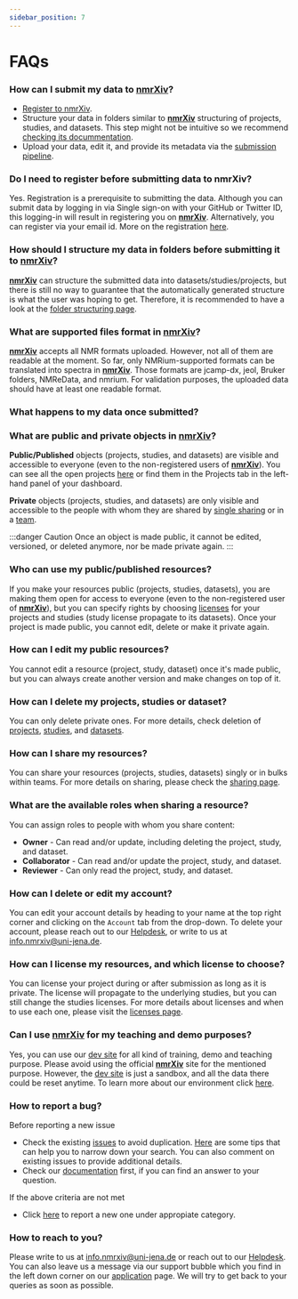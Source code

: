 ```yaml
---
sidebar_position: 7
---
```

# FAQs

### How can I submit my data to **[nmrXiv](https://nmrxiv.org/)**?
* [Register to nmrXiv](/docs/submission-guides/registration.md).
* Structure your data in folders similar to **[nmrXiv](https://nmrxiv.org/)** structuring of projects, studies, and datasets. This step might not be intuitive so we recommend [checking its docummentation](/docs/submission-guides/submission/folder-structure.md). 
* Upload your data, edit it, and provide its metadata via the [submission pipeline](/docs/submission-guides/submission/upload.md).


### Do I need to register before submitting data to nmrXiv?
Yes. Registration is a prerequisite to submitting the data. Although you can submit data by logging in via Single sign-on with your GitHub or Twitter ID, this logging-in will result in registering you on **[nmrXiv](https://nmrxiv.org/)**. Alternatively, you can register via your email id. More on the registration [here](/docs/submission-guides/registration.md).

### How should I structure my data in folders before submitting it to **[nmrXiv](https://nmrxiv.org/)**?
**[nmrXiv](https://nmrxiv.org/)** can structure the submitted data into datasets/studies/projects, but there is still no way to guarantee that the automatically generated structure is what the user was hoping to get. Therefore, it is recommended to have a look at the [folder structuring page](/docs/submission-guides/submission/folder-structure.md).

### What are supported files format in **[nmrXiv](https://nmrxiv.org/)**?
**[nmrXiv](https://nmrxiv.org/)** accepts all NMR formats uploaded. However, not all of them are readable at the moment. So far, only NMRium-supported formats can be translated into spectra in **[nmrXiv](https://nmrxiv.org/)**. Those formats are jcamp-dx, jeol, Bruker folders, NMReData, and nmrium. For validation purposes, the uploaded data should have at least one readable format.

### What happens to my data once submitted?

### What are public and private objects in **[nmrXiv](https://nmrxiv.org/)**?
**Public/Published** objects (projects, studies, and datasets) are visible and accessible to everyone (even to the non-registered users of **[nmrXiv](https://nmrxiv.org/)**). You can see all the open projects [here](https://nmrxiv.org/projects) or find them in the Projects tab in the left-hand panel of your dashboard.

**Private** objects (projects, studies, and datasets) are only visible and accessible to the people with whom they are shared by [single sharing](/docs/submission-guides/data-model/sharing/#single-sharing) or in a [team](/docs/submission-guides/data-model/sharing/#teams-sharing).

:::danger Caution
Once an object is made public, it cannot be edited, versioned, or deleted anymore, nor be made private again.
:::

### Who can use my public/published resources?
If you make your resources public (projects, studies, datasets), you are making them open for access to everyone (even to the non-registered user of **[nmrXiv](https://nmrxiv.org/)**), but you can specify rights by choosing [licenses](/docs/submission-guides/licenses.md) for your projects and studies (study license propagate to its datasets). Once your project is made public, you cannot edit, delete or make it private again.

### How can I edit my public resources?
You cannot edit a resource (project, study, dataset) once it's made public, but you can always create another version and make changes on top of it.

### How can I delete my projects, studies or dataset?
You can only delete private ones. For more details, check deletion of [projects](/docs/submission-guides/data-model/project/#delete), [studies](/docs/submission-guides/data-model/study/#delete), and [datasets](/docs/submission-guides/data-model/dataset/#delete).

### How can I share my resources?
You can share your resources (projects, studies, datasets) singly or in bulks within teams. For more details on sharing, please check the [sharing page](/docs/submission-guides/data-model/sharing.md).

### What are the available roles when sharing a resource?
You can assign roles to people with whom you share content:
* **Owner** - Can read and/or update, including deleting the project, study, and dataset.
* **Collaborator** -  Can read and/or update the project, study, and dataset.
* **Reviewer** - Can only read the project, study, and dataset.

### How can I delete or edit my account?
You can edit your account details by heading to your name at the top right corner and clicking on the `Account` tab from the drop-down. To delete your account, please reach out to our [Helpdesk](https://www.nfdi4chem.de/index.php/helpdesk/), or write to us at info.nmrxiv@uni-jena.de.

### How can I license my resources, and which license to choose?
You can license your project during or after submission as long as it is private. The license will propagate to the underlying studies, but you can still change the studies licenses. For more details about licenses and when to use each one, please visit the [licenses page](/docs/submission-guides/licenses.md).

### Can I use **[nmrXiv](https://nmrxiv.org/)** for my teaching and demo purposes?
Yes, you can use our [dev site](https://dev.nmrxiv.org) for all kind of training, demo and teaching purpose. Please avoid using the official **[nmrXiv](https://nmrxiv.org/)** site for the mentioned purpose. However, the [dev site](https://dev.nmrxiv.org) is just a sandbox, and all the data there could be reset anytime.
To learn more about our environment click [here](/docs/developer-guides/deployment/environment).

### How to report a bug?
Before reporting a new issue
* Check the existing [issues](https://github.com/NFDI4Chem/nmrxiv/issues) to avoid duplication. [Here](https://docs.github.com/en/issues/tracking-your-work-with-issues/filtering-and-searching-issues-and-pull-requests#searching-for-issues-and-pull-requests) are some tips that can help you to narrow down your search. You can also comment on existing issues to provide additional details. 
* Check our [documentation](https://docs.nmrxiv.org/) first, if you can find an answer to your question.

If the above criteria are not met 

* Click [here](https://github.com/NFDI4Chem/nmrxiv/issues/new/choose) to report a new one under appropiate category.

### How to reach to you?
Please write to us at info.nmrxiv@uni-jena.de or reach out to our [Helpdesk](https://www.nfdi4chem.de/index.php/helpdesk/). 
You can also leave us a message via our support bubble which you find in the left down corner on our [application](https://nmrxiv.org/) page. 
We will try to get back to your queries as soon as possible.